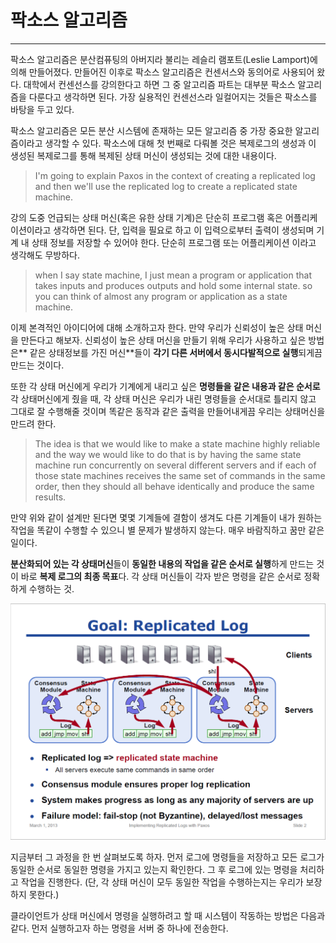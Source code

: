 # 팍소스 알고리즘

---

팍소스 알고리즘은 분산컴퓨팅의 아버지라 불리는 레슬리 램포트\(Leslie Lamport\)에 의해 만들어졌다. 만들어진 이후로 팍소스 알고리즘은 컨센서스와 동의어로 사용되어 왔다. 대학에서 컨센선스를 강의한다고 하면 그 중 알고리즘 파트는 대부분 팍소스 알고리즘을 다룬다고 생각하면 된다. 가장 실용적인 컨센선스라 일컬어지는 것들은 팍소스를 바탕을 두고 있다.

팍소스 알고리즘은 모든 분산 시스템에 존재하는 모든 알고리즘 중 가장 중요한 알고리즘이라고 생각할 수 있다. 팍소스에 대해 첫 번째로 다뤄볼 것은 복제로그의 생성과 이 생성된 복제로그를 통해 복제된 상태 머신이 생성되는 것에 대한 내용이다.

> I'm going to explain Paxos in the context of creating a replicated log and then we'll use the replicated log to create a replicated state machine.

강의 도중 언급되는 상태 머신\(혹은 유한 상태 기계\)은 단순히 프로그램 혹은 어플리케이션이라고 생각하면 된다. 단, 입력을 필요로 하고 이 입력으로부터 출력이 생성되며 기계 내 상태 정보를 저장할 수 있어야 한다. 단순히 프로그램 또는 어플리케이션 이라고 생각해도 무방하다.

> when I say state machine, I just mean a program or application that takes inputs and produces outputs and hold some internal state. so you can think of almost any program or application as a state machine.

이제 본격적인 아이디어에 대해 소개하고자 한다. 만약 우리가 신뢰성이 높은 상태 머신을 만든다고 해보자. 신뢰성이 높은 상태 머신을 만들기 위해 우리가 사용하고 싶은 방법은** 같은 상태정보를 가진 머신**들이 **각기 다른 서버에서 동시다발적으로 실행**되게끔 만드는 것이다.

또한 각 상태 머신에게 우리가 기계에게 내리고 싶은 **명령들을 같은 내용과 같은 순서로** 각 상태머신에게 줬을 때, 각 상태 머신은 우리가 내린 명령들을 순서대로 틀리지 않고 그대로 잘 수행해줄 것이며 똑같은 동작과 같은 출력을 만들어내게끔 우리는 상태머신을 만드려 한다.

> The idea is that we would like to make a state machine highly reliable and the way we would like to do that is by having the same state machine run concurrently on several different servers and if each of those state machines receives the same set of commands in the same order, then they should all behave identically and produce the same results.

만약 위와 같이 설계만 된다면 몇몇 기계들에 결함이 생겨도 다른 기계들이 내가 원하는 작업을 똑같이 수행할 수 있으니 별 문제가 발생하지 않는다. 매우 바람직하고 꿈만 같은 일이다.

**분산화되어 있는 각 상태머신**들이 **동일한 내용의 작업을 같은 순서로 실행**하게 만드는 것이 바로 **복제 로그의 최종 목표**다. 각 상태 머신들이 각자 받은 명령을 같은 순서로 정확하게 수행하는 것.

![](/assets/0.PNG)

지금부터 그 과정을 한 번 살펴보도록 하자. 먼저 로그에 명령들을 저장하고 모든 로그가 동일한 순서로 동일한 명령을 가지고 있는지 확인한다. 그 후  로그에 있는 명령을 처리하고 작업을 진행한다. \(단, 각 상태 머신이 모두 동일한 작업을 수행하는지는 우리가 보장하지 못한다.\)

클라이언트가 상태 머신에서 명령을 실행하려고 할 때 시스템이 작동하는 방법은 다음과 같다. 먼저 실행하고자 하는 명령을 서버 중 하나에 전송한다.







